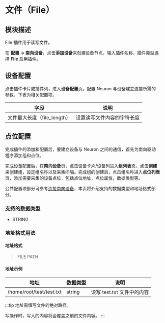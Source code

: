 # 文件（File）

## 模块描述

File 插件用于读写文件。

在 **配置 -> 南向设备**，点击**添加设备**来创建设备节点，输入插件名称，插件类型选择 **File** 启用插件。

## 设备配置

点击插件卡片或插件列，进入**设备配置**页。配置 Neuron 与设备建立连接所需的参数，下表为相关配置项。

| 字段         | 说明                  |
| ----------- | --------------------- |
| 文件最大长度（file_length） | 设置读写文件内容的字符长度 |

## 点位配置

完成插件的添加和配置后，要建立设备与 Neuron 之间的通信，首先为南向驱动程序添加组和点位。

完成设备配置后，在**南向设备**页，点击设备卡片/设备列进入**组列表**页。点击**创建**来创建组，设定组名称以及采集间隔。完成组的创建后，点击组名称进入**点位列表**页，添加需要采集的设备点位，包括点位地址，点位属性，数据类型等。

公共配置项部分可参考[连接南向设备](../south-devices.md)，本页将介绍支持的数据类型和地址格式部分。

### 支持的数据类型

* STRING

### 地址格式用法

#### 地址格式

> FILE PATH</span>

#### 地址示例

| 地址                      | 数据类型 | 说明                     |
| ------------------------ | ------ | ------------------------ |
| /home/root/test/test.txt | string | 读写 test.txt 文件中的内容 |

:::tip
地址需填写文件的绝对路径。

写操作时，写入的内容将会覆盖之前的文件内容。
:::